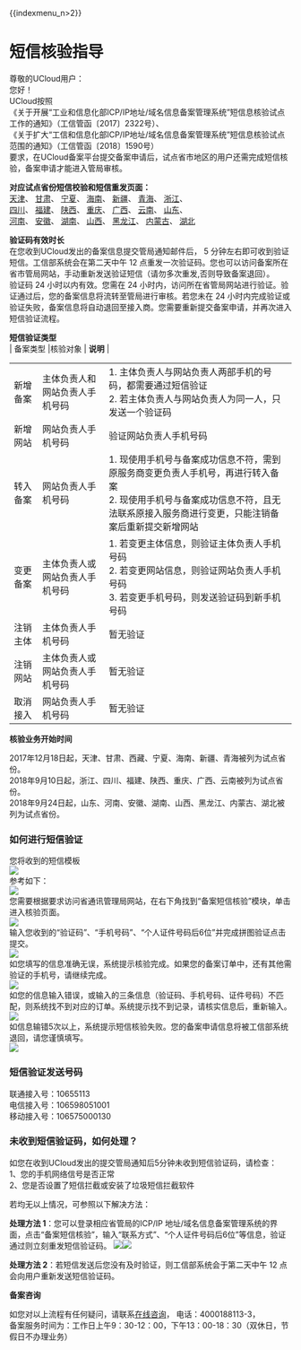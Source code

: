 {{indexmenu_n>2}}

# 短信核验指导

尊敬的UCloud用户：  
您好！  
UCloud按照  
《关于开展“工业和信息化部ICP/IP地址/域名信息备案管理系统”短信息核验试点工作的通知》（工信管函〔2017〕2322号）、  
《关于扩大“工信和信息化部ICP/IP地址/域名信息备案管理系统”短信息核验试点范围的通知》（工信管函〔2018〕1590号）  
要求，在UCloud备案平台提交备案申请后，试点省市地区的用户还需完成短信核验，备案申请才能进入管局审核。  

**对应试点省份短信校验和短信重发页面：**  
[天津](http://tj.beian.miit.gov.cn/state/outPortal/messageAuthentication.action)、
[甘肃](http://gs.beian.miit.gov.cn/state/outPortal/messageAuthentication.action)、
[宁夏](http://nx.beian.miit.gov.cn/state/outPortal/messageAuthentication.action)、
[海南](http://hi.beian.miit.gov.cn/state/outPortal/messageAuthentication.action)、
[新疆](http://xj.beian.miit.gov.cn/state/outPortal/messageAuthentication.action)、
[青海](http://qh.beian.miit.gov.cn/state/outPortal/messageAuthentication.action)、
[浙江](http://zj.beian.miit.gov.cn/state/outPortal/messageAuthentication.action)、  
[四川](http://sc.beian.miit.gov.cn/state/outPortal/messageAuthentication.action)、
[福建](http://fj.beian.miit.gov.cn/state/outPortal/messageAuthentication.action)、
[陕西](http://sn.beian.miit.gov.cn/state/outPortal/messageAuthentication.action)、
[重庆](http://cq.beian.miit.gov.cn/state/outPortal/messageAuthentication.action)、
[广西](http://gx.beian.miit.gov.cn/state/outPortal/messageAuthentication.action)、
[云南](http://yn.beian.miit.gov.cn/state/outPortal/messageAuthentication.action)、
[山东](http://sd.beian.miit.gov.cn/state/outPortal/messageAuthentication.action)、  
[河南](http://ha.beian.miit.gov.cn/state/outPortal/messageAuthentication.action)、
[安徽](http://ah.beian.miit.gov.cn/state/outPortal/messageAuthentication.action)、
[湖南](http://hn.beian.miit.gov.cn/state/outPortal/messageAuthentication.action)、
[山西](http://sx.beian.miit.gov.cn/state/outPortal/messageAuthentication.action)、
[黑龙江](http://hl.beian.miit.gov.cn/state/outPortal/messageAuthentication.action)、
[内蒙古](http://nm.beian.miit.gov.cn/state/outPortal/messageAuthentication.action)、
[湖北](http://hb.beian.miit.gov.cn/state/outPortal/messageAuthentication.action)  

**验证码有效时长**  
在您收到UCloud发出的备案信息提交管局通知邮件后， 5 分钟左右即可收到验证短信。工信部系统会在第二天中午 12
点重发一次验证码。您也可以访问备案所在省市管局网站，手动重新发送验证短信（请勿多次重发,否则导致备案退回）。  
验证码 24 小时以内有效。您需在 24 小时内，访问所在省管局网站进行验证。验证通过后，您的备案信息将流转至管局进行审核。若您未在 24
小时内完成验证或验证失败，备案信息将自动退回至接入商。您需要重新提交备案申请，并再次进入短信验证流程。  

**短信验证类型**  
| 备案类型 |核验对象 | **说明** |

<table>
<tbody>
<tr class="odd">
<td>新增备案</td>
<td>主体负责人和网站负责人手机号码</td>
<td>1. 主体负责人与网站负责人两部手机的号码，都需要通过短信验证<br />
2. 若主体负责人与网站负责人为同一人，只发送一个验证码</td>
</tr>
<tr class="even">
<td>新增网站</td>
<td>网站负责人手机号码</td>
<td>验证网站负责人手机号码</td>
</tr>
<tr class="odd">
<td>转入备案</td>
<td>网站负责人手机号码</td>
<td>1. 现使用手机号与备案成功信息不符，需到原服务商变更负责人手机号，再进行转入备案<br />
2. 现使用手机号与备案成功信息不符，且无法联系原接入服务商进行变更，只能注销备案后重新提交新增网站</td>
</tr>
<tr class="even">
<td>变更备案</td>
<td>主体负责人或网站负责人手机号码</td>
<td>1. 若变更主体信息，则验证主体负责人手机号码<br />
2. 若变更网站信息，则验证网站负责人手机号码<br />
3. 若变更手机号码，则发送验证码到新手机号码</td>
</tr>
<tr class="odd">
<td>注销主体</td>
<td>主体负责人手机号码</td>
<td>暂无验证</td>
</tr>
<tr class="even">
<td>注销网站</td>
<td>主体负责人或网站负责人手机号码</td>
<td>暂无验证</td>
</tr>
<tr class="odd">
<td>取消接入</td>
<td>网站负责人手机号码</td>
<td>暂无验证</td>
</tr>
</tbody>
</table>

**核验业务开始时间**

2017年12月18日起，天津、甘肃、西藏、宁夏、海南、新疆、青海被列为试点省份。  
2018年9月10日起，浙江、四川、福建、陕西、重庆、广西、云南被列为试点省份。  
2018年9月24日起，山东、河南、安徽、湖南、山西、黑龙江、内蒙古、湖北被列为试点省份。  


### 如何进行短信验证

您将收到的短信模板  
![](/images/beian/beian1/guidance/qq图片20180115172733.png)  
参考如下：  
![](/images/beian/beian1/guidance/qq_e5_9b_be_e7_89_8720171207174230.png)  
您需要根据要求访问省通讯管理局网站，在右下角找到“备案短信核验”模块，单击进入核验页面。  
![](/images/beian/beian1/guidance/qq图片20180111180842.png)  
输入您收到的“验证码”、“手机号码”、“个人证件号码后6位”并完成拼图验证点击提交。  
![](/images/beian/beian1/guidance/qq图片20180115181738.png)  
如您填写的信息准确无误，系统提示核验完成。如果您的备案订单中，还有其他需验证的手机号，请继续完成。  
![](/images/beian/beian1/guidance/qq图片20180116110950.png)  
如您的信息输入错误，或输入的三条信息（验证码、手机号码、证件号码）不匹配，则系统找不到对应的订单。系统提示找不到记录，请核实信息后，重新输入。  
![](/images/beian/beian1/guidance/qq图片20180116111227.png)  
如信息输错5次以上，系统提示短信核验失败。您的备案申请信息将被工信部系统退回，请您谨慎填写。  
![](/images/beian/beian1/guidance/qq图片20180116111521.png)

### 短信验证发送号码

联通接入号：10655113  
电信接入号：106598051001  
移动接入号：106575000130  


### 未收到短信验证码，如何处理？

如您在收到UCloud发出的提交管局通知后5分钟未收到短信验证码，请检查：  
1、您的手机网络信号是否正常  
2、您是否设置了短信拦截或安装了垃圾短信拦截软件  

若均无以上情况，可参照以下解决方法：  

**处理方法 1**：您可以登录相应省管局的ICP/IP
地址/域名信息备案管理系统的界面，点击“备案短信核验”，输入“联系方式”、“个人证件号码后6位”等信息，验证通过则立刻重发短信验证码。
![](/beian/beian1/guidance/qq图片20180111180842.png)![](/images/beian/beian1/guidance/qq图片20180111180803.png)  

**处理方法 2**：若短信发送后您没有及时验证，则工信部系统会于第二天中午 12 点会向用户重新发送短信验证码。  

**备案咨询**

如您对以上流程有任何疑问，请联系[在线咨询](https://spt.ucloud.cn/30002)， 电话：4000188113-3，  
备案服务时间为：工作日上午9：30-12：00，下午13：00-18：30（双休日，节假日不办理业务）
